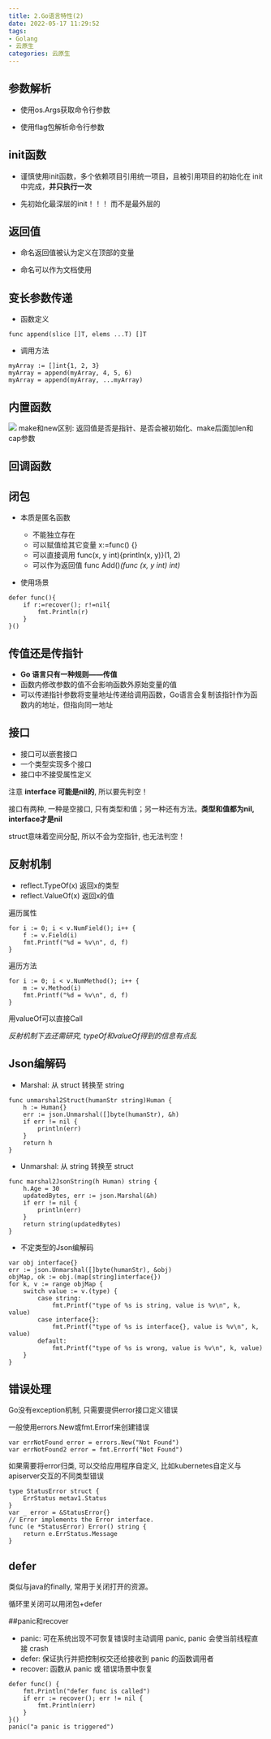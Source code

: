```yaml
---
title: 2.Go语言特性(2)
date: 2022-05-17 11:29:52
tags: 
- Golang
- 云原生
categories: 云原生
---
```


## 参数解析

- 使用os.Args获取命令行参数

- 使用flag包解析命令行参数

## init函数

- 谨慎使用init函数，多个依赖项目引用统一项目，且被引用项目的初始化在 init 中完成，**并只执行一次**

- 先初始化最深层的init！！！ 而不是最外层的

## 返回值

- 命名返回值被认为定义在顶部的变量

- 命名可以作为文档使用

## 变长参数传递
- 函数定义
```golang
func append(slice []T, elems ...T) []T
```

- 调用方法
```golang
myArray := []int{1, 2, 3}
myArray = append(myArray, 4, 5, 6)
myArray = append(myArray, ...myArray)
```

## 内置函数
![](2-Go语言特性2/2022-05-17-11-43-52.png)
make和new区别: 返回值是否是指针、是否会被初始化、make后面加len和cap参数

## 回调函数

## 闭包
- 本质是匿名函数
    - 不能独立存在
    - 可以赋值给其它变量 x:=func() {}
    - 可以直接调用 func(x, y int){println(x, y)}(1, 2)
    - 可以作为返回值 func Add()*(func (x, y int) int)*   

- 使用场景
```golang
defer func(){
    if r:=recover(); r!=nil{
        fmt.Println(r)
    }
}()
```

## 传值还是传指针
 - **Go 语言只有一种规则——传值**
- 函数内修改参数的值不会影响函数外原始变量的值
- 可以传递指针参数将变量地址传递给调用函数，Go语言会复制该指针作为函数内的地址，但指向同一地址

## 接口
- 接口可以嵌套接口
- 一个类型实现多个接口
- 接口中不接受属性定义

注意 **interface 可能是nil的**, 所以要先判空！

接口有两种, 一种是空接口, 只有类型和值；另一种还有方法。**类型和值都为nil, interface才是nil**

struct意味着空间分配, 所以不会为空指针, 也无法判空！

## 反射机制
- reflect.TypeOf(x) 返回x的类型
- reflect.ValueOf(x) 返回x的值

遍历属性
```golang
for i := 0; i < v.NumField(); i++ {
    f := v.Field(i)
    fmt.Printf("%d = %v\n", d, f)
}
```
遍历方法
```golang
for i := 0; i < v.NumMethod(); i++ {
    m := v.Method(i)
    fmt.Printf("%d = %v\n", d, f)
}
```
用valueOf可以直接Call

*反射机制下去还需研究, typeOf和valueOf得到的信息有点乱*


## Json编解码
- Marshal: 从 struct 转换至 string

```golang
func unmarshal2Struct(humanStr string)Human {
    h := Human{}
    err := json.Unmarshal([]byte(humanStr), &h)
    if err != nil {
        println(err)
    }
    return h
}
```

- Unmarshal: 从 string 转换至 struct

```golang
func marshal2JsonString(h Human) string {
    h.Age = 30
    updatedBytes, err := json.Marshal(&h)
    if err != nil {
        println(err)
    }
    return string(updatedBytes)
}
```

- 不定类型的Json编解码

```golang
var obj interface{}
err := json.Unmarshal([]byte(humanStr), &obj)
objMap, ok := obj.(map[string]interface{})
for k, v := range objMap {
    switch value := v.(type) {
        case string:
            fmt.Printf("type of %s is string, value is %v\n", k, value)
        case interface{}:
            fmt.Printf("type of %s is interface{}, value is %v\n", k, value)
        default:
            fmt.Printf("type of %s is wrong, value is %v\n", k, value)
    }
}
```

## 错误处理
Go没有exception机制, 只需要提供error接口定义错误

一般使用errors.New或fmt.Errorf来创建错误

```golang
var errNotFound error = errors.New("Not Found")
var errNotFound2 error = fmt.Errorf("Not Found")
```
如果需要将error归类, 可以交给应用程序自定义, 比如kubernetes自定义与apiserver交互的不同类型错误
    
```golang
type StatusError struct {
    ErrStatus metav1.Status
}
var _ error = &StatusError{}
// Error implements the Error interface.
func (e *StatusError) Error() string {
    return e.ErrStatus.Message
}
```

## defer
类似与java的finally, 常用于关闭打开的资源。

循环里关闭可以用闭包+defer

##panic和recover
- panic: 可在系统出现不可恢复错误时主动调用 panic, panic 会使当前线程直接 crash
- defer: 保证执行并把控制权交还给接收到 panic 的函数调用者
- recover: 函数从 panic 或 错误场景中恢复

```golang
defer func() {
    fmt.Println("defer func is called")
    if err := recover(); err != nil {
        fmt.Println(err)
    }
}()
panic("a panic is triggered")
```